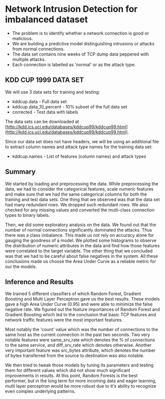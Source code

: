 # Network Intrusion Detection for imbalanced dataset

* The problem is to identify whether a network connection is good or malicious.
* We are building a predictive model distinguishing intrusions or attacks from normal connections.
* The data set contains nine weeks of TCP dump data peppered with multiple attacks.
* Each connection is labelled as 'normal' or as the attack type.

## KDD CUP 1999 DATA SET

We will use 3 data sets for training and testing:<br>
* kddcup.data - Full data set<br>
* kddcup.data_10_percent - 10% subset of the full data set<br>
* corrected - Test data with labels<br>

The data sets can be downloaded at [http://kdd.ics.uci.edu/databases/kddcup99/kddcup99.html](http://kdd.ics.uci.edu/databases/kddcup99/kddcup99.html).

Since our data set does not have headers, we will be using an additional file to extract column names and attack type names for the training data set:<br>
* kddcup.names - List of features (column names) and attack types

## Summary
We started by loading and preprocessing the data. While preprocessing the data, we had to consider the categorical features, scale numeric features and make sure that we had the same categorical columns for both the training and test data sets. One thing that we observed was that the data set had many redundant rows. We dropped such redundant rows. We also checked for any missing values and converted the mutli-class connection types to binary labels.

Then, we did some exploratory analysis on the data. We found out that the number of normal connections significantly dominated the attacks. Thus there was a class imbalance. This made us not rely on accuracy alone for gauging the goodness of a model. We plotted some histograms to observe the distribution of numeric attributes in the data and find how those features were correlated to the target variable. The other thing that we concluded was that we had to be careful about false negatives in the system. All these conclusions made us choose the Area Under Curve as a reliable metric for our the models.

## Inference and Results
We trained 5 different classifiers of which Random Forest, Gradient Boosting and Multi Layer Perceptron gave us the best results. These models gave a high Area Under Curve (0.95) and were able to minimize the false negative rate.
We figured out the feature importances of Random Forest and Gradient Boosting which led to the conclusion that basic TCP features and network traffic features were the most important features. 

Most notably the 'count' value which was the number of connections to the same host as the current connection in the past two seconds. Two very notable features were same_srv_rate which denotes the % of connections to the same service, and diff_srv_rate which denotes otherwise. Another very important feature was src_bytes attribute, which denotes the number of bytes transferred from the source to destination was also notable.

We then tried to tweak those models by tuning its parameters and testing them for different values which did not show much significant improvements in results. At this point, Random Forests is the best performer, but in the long term for more incoming data and eager learning, multi layer perceptron would be more robust due to it's ability to recognize even complex underlying patterns.
